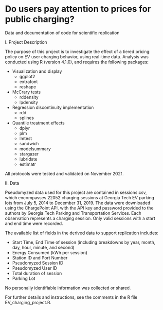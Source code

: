 # Do users pay attention to prices for public charging?
Data and documentation of code for scientific replication

I. Project Description

The purpose of this project is to investigate the effect of a tiered pricing policy on EV user charging behavior, using real-time data. Analysis was conducted using R (version 4.1.0), and requires the following packages:
  - Visualization and display
      - ggplot2
      - extrafont
      - reshape
  - McCrary tests
      - rddensity
      - lpdensity
  - Regression discontinuity implementation
      - rdd
      - splines
  - Quantile treatment effects
      - dplyr
      - plm
      - lmtest
      - sandwich
      - modelsummary
      - stargazer
      - lubridate
      - estimatr

All protocols were tested and validated on November 2021.

II. Data

Pseudomyzed data used for this project are contained in sessions.csv, which encompasses 22052 charging sessions at Georgia Tech EV parking lots from July 5, 2014 to December 31, 2019. The data were downloaded using the ChargePoint API, with the API key and password provided to the authors by Georgia Tech Parking and Transportation Services. Each observation represents a charging session. Only valid sessions with a start and end time were recorded.

The available list of fields in the derived data to support replication includes:
  - Start Time, End Time of session (including breakdowns by year, month, day, hour, minute, and second)
  - Energy Consumed (kWh per session)
  - Station ID and Port Number
  - Pseudomyzed Session ID
  - Pseudomyzed User ID
  - Total duration of session
  - Parking Lot

No personally identifiable information was collected or shared.

For further details and instructions, see the comments in the R file EV_charging_project.R.















